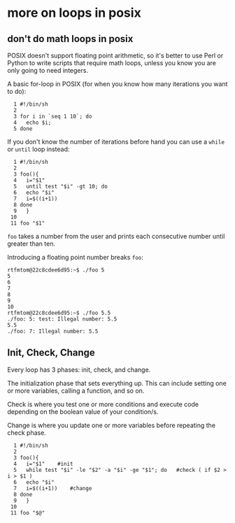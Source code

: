 # more on loops in posix

## don't do math loops in posix
POSIX doesn't support floating point arithmetic, so it's better to use Perl or Python to write scripts that require math loops, unless you know you are only going to need integers. 

A basic for-loop in POSIX (for when you know how many iterations you want to do):
```
  1 #!/bin/sh
  2 
  3 for i in `seq 1 10`; do
  4   echo $i;
  5 done
```
If you don't know the number of iterations before hand you can use a `while` or `until` loop instead:
```
  1 #!/bin/sh
  2 
  3 foo(){
  4   i="$1"
  5   until test "$i" -gt 10; do
  6   echo "$i"
  7   i=$((i+1))
  8 done
  9   }
 10 
 11 foo "$1"
```
`foo` takes a number from the user and prints each consecutive number until greater than ten. 

Introducing a floating point number breaks `foo`:
```
rtfmtom@22c8cdee6d95:~$ ./foo 5
5
6
7
8
9
10
rtfmtom@22c8cdee6d95:~$ ./foo 5.5
./foo: 5: test: Illegal number: 5.5
5.5
./foo: 7: Illegal number: 5.5
```

## Init, Check, Change
Every loop has 3 phases: init, check, and change. 
 
The initialization phase that sets everything up. This can include setting one or more variables, calling a function, and so on. 

Check is where you test one or more conditions and execute code depending on the boolean value of your condition/s. 

Change is where you update one or more variables before repeating the check phase. 
```
  1 #!/bin/sh
  2 
  3 foo(){
  4   i="$1"    #init
  5   while test "$i" -le "$2" -a "$i" -ge "$1"; do   #check ( if $2 > i > $1 ) 
  6   echo "$i"
  7   i=$((i+1))    #change
  8 done
  9   }
 10   
 11 foo "$@"
```
